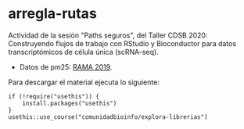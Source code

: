 # arregla-rutas

Actividad de la sesión "Paths seguros", del Taller CDSB 2020: Construyendo flujos de trabajo con RStudio y Bioconductor para datos transcriptómicos de célula única (scRNA-seq).

* Datos de pm25: [RAMA 2019](http://www.aire.cdmx.gob.mx/default.php?opc=%27aKBh%27).

Para descargar el material ejecuta lo siguiente:

```
if (!require("usethis")) {
    install.packages("usethis")
}
usethis::use_course("comunidadbioinfo/explora-librerias")
```


